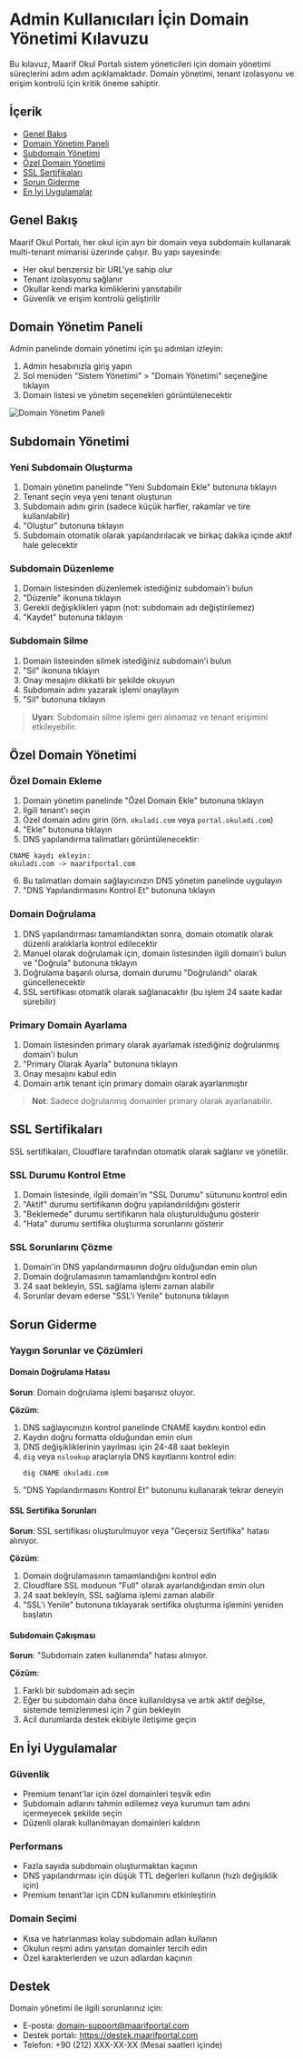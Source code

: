 # Admin Kullanıcıları İçin Domain Yönetimi Kılavuzu

Bu kılavuz, Maarif Okul Portalı sistem yöneticileri için domain yönetimi süreçlerini adım adım açıklamaktadır. Domain yönetimi, tenant izolasyonu ve erişim kontrolü için kritik öneme sahiptir.

## İçerik

- [Genel Bakış](#genel-bakış)
- [Domain Yönetim Paneli](#domain-yönetim-paneli)
- [Subdomain Yönetimi](#subdomain-yönetimi)
- [Özel Domain Yönetimi](#özel-domain-yönetimi)
- [SSL Sertifikaları](#ssl-sertifikaları)
- [Sorun Giderme](#sorun-giderme)
- [En İyi Uygulamalar](#en-iyi-uygulamalar)

## Genel Bakış

Maarif Okul Portalı, her okul için ayrı bir domain veya subdomain kullanarak multi-tenant mimarisi üzerinde çalışır. Bu yapı sayesinde:

- Her okul benzersiz bir URL'ye sahip olur
- Tenant izolasyonu sağlanır
- Okullar kendi marka kimliklerini yansıtabilir
- Güvenlik ve erişim kontrolü geliştirilir

## Domain Yönetim Paneli

Admin panelinde domain yönetimi için şu adımları izleyin:

1. Admin hesabınızla giriş yapın
2. Sol menüden "Sistem Yönetimi" > "Domain Yönetimi" seçeneğine tıklayın
3. Domain listesi ve yönetim seçenekleri görüntülenecektir

![Domain Yönetim Paneli](../images/domain-management-panel.png)

## Subdomain Yönetimi

### Yeni Subdomain Oluşturma

1. Domain yönetim panelinde "Yeni Subdomain Ekle" butonuna tıklayın
2. Tenant seçin veya yeni tenant oluşturun
3. Subdomain adını girin (sadece küçük harfler, rakamlar ve tire kullanılabilir)
4. "Oluştur" butonuna tıklayın
5. Subdomain otomatik olarak yapılandırılacak ve birkaç dakika içinde aktif hale gelecektir

### Subdomain Düzenleme

1. Domain listesinden düzenlemek istediğiniz subdomain'i bulun
2. "Düzenle" ikonuna tıklayın
3. Gerekli değişiklikleri yapın (not: subdomain adı değiştirilemez)
4. "Kaydet" butonuna tıklayın

### Subdomain Silme

1. Domain listesinden silmek istediğiniz subdomain'i bulun
2. "Sil" ikonuna tıklayın
3. Onay mesajını dikkatli bir şekilde okuyun
4. Subdomain adını yazarak işlemi onaylayın
5. "Sil" butonuna tıklayın

> **Uyarı**: Subdomain silme işlemi geri alınamaz ve tenant erişimini etkileyebilir.

## Özel Domain Yönetimi

### Özel Domain Ekleme

1. Domain yönetim panelinde "Özel Domain Ekle" butonuna tıklayın
2. İlgili tenant'ı seçin
3. Özel domain adını girin (örn. `okuladi.com` veya `portal.okuladi.com`)
4. "Ekle" butonuna tıklayın
5. DNS yapılandırma talimatları görüntülenecektir:

```
CNAME kaydı ekleyin:
okuladi.com -> maarifportal.com
```

6. Bu talimatları domain sağlayıcınızın DNS yönetim panelinde uygulayın
7. "DNS Yapılandırmasını Kontrol Et" butonuna tıklayın

### Domain Doğrulama

1. DNS yapılandırması tamamlandıktan sonra, domain otomatik olarak düzenli aralıklarla kontrol edilecektir
2. Manuel olarak doğrulamak için, domain listesinden ilgili domain'i bulun ve "Doğrula" butonuna tıklayın
3. Doğrulama başarılı olursa, domain durumu "Doğrulandı" olarak güncellenecektir
4. SSL sertifikası otomatik olarak sağlanacaktır (bu işlem 24 saate kadar sürebilir)

### Primary Domain Ayarlama

1. Domain listesinden primary olarak ayarlamak istediğiniz doğrulanmış domain'i bulun
2. "Primary Olarak Ayarla" butonuna tıklayın
3. Onay mesajını kabul edin
4. Domain artık tenant için primary domain olarak ayarlanmıştır

> **Not**: Sadece doğrulanmış domainler primary olarak ayarlanabilir.

## SSL Sertifikaları

SSL sertifikaları, Cloudflare tarafından otomatik olarak sağlanır ve yönetilir.

### SSL Durumu Kontrol Etme

1. Domain listesinde, ilgili domain'in "SSL Durumu" sütununu kontrol edin
2. "Aktif" durumu sertifikanın doğru yapılandırıldığını gösterir
3. "Beklemede" durumu sertifikanın hala oluşturulduğunu gösterir
4. "Hata" durumu sertifika oluşturma sorunlarını gösterir

### SSL Sorunlarını Çözme

1. Domain'in DNS yapılandırmasının doğru olduğundan emin olun
2. Domain doğrulamasının tamamlandığını kontrol edin
3. 24 saat bekleyin, SSL sağlama işlemi zaman alabilir
4. Sorunlar devam ederse "SSL'i Yenile" butonuna tıklayın

## Sorun Giderme

### Yaygın Sorunlar ve Çözümleri

#### Domain Doğrulama Hatası

**Sorun**: Domain doğrulama işlemi başarısız oluyor.

**Çözüm**:
1. DNS sağlayıcınızın kontrol panelinde CNAME kaydını kontrol edin
2. Kaydın doğru formatta olduğundan emin olun
3. DNS değişikliklerinin yayılması için 24-48 saat bekleyin
4. `dig` veya `nslookup` araçlarıyla DNS kayıtlarını kontrol edin:
   ```
   dig CNAME okuladi.com
   ```
5. "DNS Yapılandırmasını Kontrol Et" butonunu kullanarak tekrar deneyin

#### SSL Sertifika Sorunları

**Sorun**: SSL sertifikası oluşturulmuyor veya "Geçersiz Sertifika" hatası alınıyor.

**Çözüm**:
1. Domain doğrulamasının tamamlandığını kontrol edin
2. Cloudflare SSL modunun "Full" olarak ayarlandığından emin olun
3. 24 saat bekleyin, SSL sağlama işlemi zaman alabilir
4. "SSL'i Yenile" butonuna tıklayarak sertifika oluşturma işlemini yeniden başlatın

#### Subdomain Çakışması

**Sorun**: "Subdomain zaten kullanımda" hatası alınıyor.

**Çözüm**:
1. Farklı bir subdomain adı seçin
2. Eğer bu subdomain daha önce kullanıldıysa ve artık aktif değilse, sistemde temizlenmesi için 7 gün bekleyin
3. Acil durumlarda destek ekibiyle iletişime geçin

## En İyi Uygulamalar

### Güvenlik

- Premium tenant'lar için özel domainleri teşvik edin
- Subdomain adlarını tahmin edilemez veya kurumun tam adını içermeyecek şekilde seçin
- Düzenli olarak kullanılmayan domainleri kaldırın

### Performans

- Fazla sayıda subdomain oluşturmaktan kaçının
- DNS yapılandırması için düşük TTL değerleri kullanın (hızlı değişiklik için)
- Premium tenant'lar için CDN kullanımını etkinleştirin

### Domain Seçimi

- Kısa ve hatırlanması kolay subdomain adları kullanın
- Okulun resmi adını yansıtan domainler tercih edin
- Özel karakterlerden ve uzun adlardan kaçının

## Destek

Domain yönetimi ile ilgili sorunlarınız için:

- E-posta: domain-support@maarifportal.com
- Destek portalı: https://destek.maarifportal.com
- Telefon: +90 (212) XXX-XX-XX (Mesai saatleri içinde) 